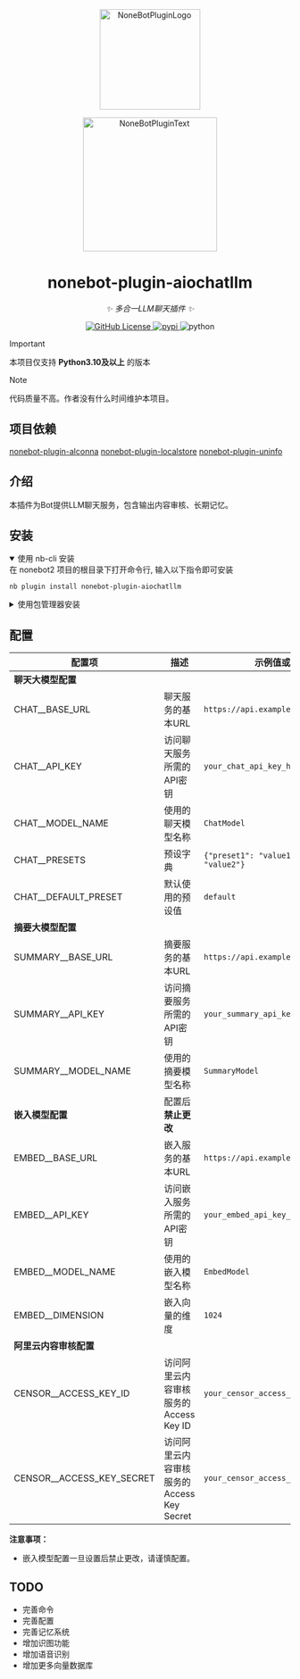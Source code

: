 <div align="center">
  <a href="https://v2.nonebot.dev/store"><img src="https://raw.githubusercontent.com/A-kirami/nonebot-plugin-template/refs/heads/resources/nbp_logo.png" width="180" height="180" alt="NoneBotPluginLogo"></a>
  <br>
  <p><img src="https://raw.githubusercontent.com/A-kirami/nonebot-plugin-template/refs/heads/resources/NoneBotPlugin.svg" width="240" alt="NoneBotPluginText"></p>
</div>

<div align="center">

# nonebot-plugin-aiochatllm

_✨ 多合一LLM聊天插件 ✨_


<a href="./LICENSE">
    <img alt="GitHub License" src="https://img.shields.io/github/license/Raven95676/nonebot-plugin-aiochatllm">
</a>
<a href="https://pypi.python.org/pypi/nonebot-plugin-aiochatllm">
    <img src="https://img.shields.io/pypi/v/nonebot-plugin-aiochatllm.svg" alt="pypi">
</a>
<img src="https://img.shields.io/badge/python-3.10+-blue.svg" alt="python">

</div>

> [!important]
> 本项目仅支持 **Python3.10及以上** 的版本

> [!note]
> 代码质量不高。作者没有什么时间维护本项目。

## 项目依赖

[nonebot-plugin-alconna](https://github.com/nonebot/plugin-alconna)
[nonebot-plugin-localstore](https://github.com/nonebot/plugin-localstore)
[nonebot-plugin-uninfo](https://github.com/RF-Tar-Railt/nonebot-plugin-uninfo)

## 介绍

本插件为Bot提供LLM聊天服务，包含输出内容审核、长期记忆。

## 安装

<details open>
<summary>使用 nb-cli 安装</summary>
在 nonebot2 项目的根目录下打开命令行, 输入以下指令即可安装

    nb plugin install nonebot-plugin-aiochatllm

</details>

<details>
<summary>使用包管理器安装</summary>
在 nonebot2 项目的插件目录下, 打开命令行, 根据你使用的包管理器, 输入相应的安装命令

<details>
<summary>pip</summary>

    pip install nonebot-plugin-aiochatllm
</details>
<details>
<summary>pdm</summary>

    pdm add nonebot-plugin-aiochatllm
</details>

打开 nonebot2 项目根目录下的 `pyproject.toml` 文件, 在 `[tool.nonebot]` 部分追加写入

    plugins = ["nonebot_plugin_aiochatllm"]

</details>

## 配置

| 配置项                    | 描述                                      | 示例值或说明                                 |
| ------------------------- | ----------------------------------------- | -------------------------------------------- |
| **聊天大模型配置**        |                                           |                                              |
| CHAT__BASE_URL            | 聊天服务的基本URL                         | `https://api.example.com`                    |
| CHAT__API_KEY             | 访问聊天服务所需的API密钥                 | `your_chat_api_key_here`                     |
| CHAT__MODEL_NAME          | 使用的聊天模型名称                        | `ChatModel`                                  |
| CHAT__PRESETS             | 预设字典                                 | `{"preset1": "value1", "preset2": "value2"}` |
| CHAT__DEFAULT_PRESET      | 默认使用的预设值                          | `default`                                    |
| **摘要大模型配置**        |                                           |                                              |
| SUMMARY__BASE_URL         | 摘要服务的基本URL                         | `https://api.example.com`                    |
| SUMMARY__API_KEY          | 访问摘要服务所需的API密钥                 | `your_summary_api_key_here`                  |
| SUMMARY__MODEL_NAME       | 使用的摘要模型名称                        | `SummaryModel`                               |
| **嵌入模型配置**          | 配置后**禁止更改**                        |                                              |
| EMBED__BASE_URL           | 嵌入服务的基本URL                         | `https://api.example.com`                    |
| EMBED__API_KEY            | 访问嵌入服务所需的API密钥                 | `your_embed_api_key_here`                    |
| EMBED__MODEL_NAME         | 使用的嵌入模型名称                        | `EmbedModel`                                 |
| EMBED__DIMENSION          | 嵌入向量的维度                            | `1024`                                       |
| **阿里云内容审核配置**    |                                           |                                              |
| CENSOR__ACCESS_KEY_ID     | 访问阿里云内容审核服务的Access Key ID     | `your_censor_access_key_id_here`             |
| CENSOR__ACCESS_KEY_SECRET | 访问阿里云内容审核服务的Access Key Secret | `your_censor_access_key_secret_here`         |

**注意事项：**
- 嵌入模型配置一旦设置后禁止更改，请谨慎配置。

## TODO

- 完善命令
- 完善配置
- 完善记忆系统
- 增加识图功能
- 增加语音识别
- 增加更多向量数据库
